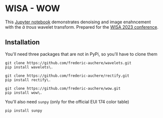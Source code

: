 # WISA - WOW

This [Jupyter notebook](wow.ipynb) demonstrates denoising and image enahncement with the *à trous* wavelet transform. Prepared for the [WISA 2023 conference](https://www.wisa2023.org/).

## Installation

You'll need three packages that are not in PyPi, so you'll have to clone them

```shell
git clone https://github.com/frederic-auchere/wavelets.git
pip install wavelets\.
```

```shell
git clone https://github.com/frederic-auchere/rectify.git
pip install rectify\.
```

```shell
git clone https://github.com/frederic-auchere/wow.git
pip install wow\.
```

You'll also need ```sunpy``` (only for the official EUI 174 color table)

```shell
pip install sunpy
```
